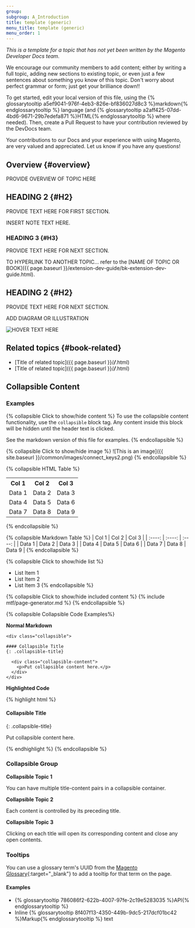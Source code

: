 ```yaml
---
group:
subgroup: A_Introduction
title: template (generic)
menu_title: template (generic)
menu_order: 1
---
```

*This is a template for a topic that has not yet been written by the Magento Developer Docs team.*

We encourage our community members to add content; either by writing a full topic, adding new sections to existing topic, or even just a few sentences about something you know of this topic. Don't worry about perfect grammar or form; just get your brilliance down!!

To get started, edit your local version of this file, using the {% glossarytooltip a5ef9041-976f-4eb3-826e-bf836027d8c3 %}markdown{% endglossarytooltip %} language (and {% glossarytooltip a2aff425-07dd-4bd6-9671-29b7edefa871 %}HTML{% endglossarytooltip %} where needed). Then, create a Pull Request to have your contribution reviewed by the DevDocs team.

Your contributions to our Docs and your experience with using Magento, are very valued and appreciated. Let us know if you have any questions!

## Overview   {#overview}

PROVIDE OVERVIEW OF TOPIC HERE

## HEADING 2   {#H2}

PROVIDE TEXT HERE FOR FIRST SECTION.

<div class="bs-callout bs-callout-info" markdown="1">

  <p>INSERT NOTE TEXT HERE</a>.</p>

</div>

### HEADING 3   {#H3}

PROVIDE TEXT HERE FOR NEXT SECTION.

TO HYPERLINK TO ANOTHER TOPIC... refer to the [NAME OF TOPIC OR BOOK]({{ page.baseurl }}/extension-dev-guide/bk-extension-dev-guide.html).

## HEADING 2   {#H2}

PROVIDE TEXT HERE FOR NEXT SECTION.

ADD DIAGRAM OR ILLUSTRATION <p><img src="{{ site.baseurl }}/common/images/NAME_OF_IMAGEjpg" alt="HOVER TEXT HERE"></p>

## Related topics   {#book-related}

* [Title of related topic]({{ page.baseurl }}/_____/_____.html)
* [Title of related topic]({{ page.baseurl }}/_____/_____.html)

## Collapsible Content

### Examples
{% collapsible Click to show/hide content %}
To use the collapsible content functionality, use the `collapsible` block tag. Any content inside this block will be hidden until the header text is clicked.

See the markdown version of this file for examples.
{% endcollapsible %}

{% collapsible Click to show/hide image %}
![This is an image]({{ site.baseurl }}/common/images/connect_keys2.png)
{% endcollapsible %}

{% collapsible HTML Table %}
<table>
  <tbody>
    <tr>
      <th>Col 1</th>
      <th>Col 2</th>
      <th>Col 3</th>
    </tr>
    <tr>
      <td>Data 1</td>
      <td>Data 2</td>
      <td>Data 3</td>
    </tr>
    <tr>
      <td>Data 4</td>
      <td>Data 5</td>
      <td>Data 6</td>
    </tr>
    <tr>
      <td>Data 7</td>
      <td>Data 8</td>
      <td>Data 9</td>
    </tr>
  </tbody>
</table>
{% endcollapsible %}

{% collapsible Markdown Table %}
| Col 1  | Col 2  | Col 3  |
| :----: | :----: | :----: |
| Data 1 | Data 2 | Data 3 |
| Data 4 | Data 5 | Data 6 |
| Data 7 | Data 8 | Data 9 |
{% endcollapsible %}

{% collapsible Click to show/hide list %}
* List Item 1
* List Item 2
* List Item 3
{% endcollapsible %}

{% collapsible Click to show/hide included content %}
{% include mtf/page-generator.md %}
{% endcollapsible %}

{% collapsible Collapsible Code Examples%}

**Normal Markdown**

~~~
<div class="collapsible">

#### Collapsible Title
{: .collapsible-title}

  <div class="collapsible-content">
    <p>Put collapsible content here.</p>
  </div>
</div>
~~~

**Highlighted Code**

{% highlight html %}
<div class="collapsible">

#### Collapsible Title
{: .collapsible-title}

  <div class="collapsible-content">
    <p>Put collapsible content here.</p>
  </div>
</div>
{% endhighlight %}
{% endcollapsible %}

### Collapsible Group

<div class="collapsible">
  <b class="collapsible-title">Collapsible Topic 1</b>
  <div class="collapsible-content">
    <p>You can have multiple title-content pairs in a collapsible container.</p>
  </div>
  <b class="collapsible-title">Collapsible Topic 2</b>
  <div class="collapsible-content">
    <p>Each content is controlled by its preceding title. </p>
  </div>
  <b class="collapsible-title">Collapsible Topic 3</b>
  <div class="collapsible-content">
    <p>Clicking on each title will open its corresponding content and close any open contents.</p>
  </div>
</div>

### Tooltips

You can use a glossary term's UUID from the [Magento Glossary](https://magento.github.io/glossary/){:target="_blank"} to add a tooltip for that term on the page.

#### Examples

* {% glossarytooltip 786086f2-622b-4007-97fe-2c19e5283035 %}API{% endglossarytooltip %}
* Inline {% glossarytooltip 8f407f13-4350-449b-9dc5-217dcf01bc42 %}Markup{% endglossarytooltip %} text
